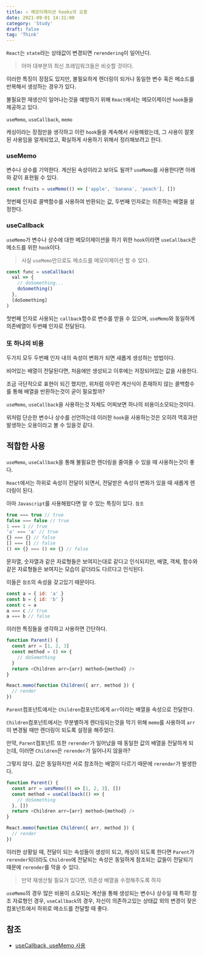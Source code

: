 ```yaml
---
title: ⚛ 메모이제이션 hooks의 오용
date: 2021-09-01 14:31:00
category: 'Study'
draft: false
tag: 'Think'
---
```


`React`는 `state`라는 상태값이 변경되면 `rerendering`이 일어난다.

> 아마 대부분의 최신 프레임워크들은 비슷할 것이다.

이러한 특징이 장점도 있지만, 불필요하게 렌더링이 되거나 동일한 변수 혹은 메소드를 반복해서 생성하는 경우가 있다.

불필요한 재생산이 일어나는것을 예방하기 위해 `React`에서는 메모이제이션 `hook`들을 제공하고 있다.

`useMemo`, `useCallback`, `memo`

캐싱이라는 장점만을 생각하고 이런 `hook`들을 계속해서 사용해왔는데, 그 사용이 잘못된 사용임을 알게되었고, 확실하게 사용하기 위해서 정리해보려고 한다.

### useMemo

변수나 상수를 기억한다. 계산된 속성이라고 보아도 될까?
`useMemo`를 사용한다면 아래와 같이 표현될 수 있다.

```js
const fruits = useMemo(() => ['apple', 'banana', 'peach'], [])
```

첫번째 인자로 콜백함수를 사용하여 반환되는 값, 두번째 인자로는 의존하는 배열을 설정한다.

### useCallback

`useMemo`가 변수나 상수에 대한 메모이제이션을 하기 위한 `hook`이라면 `useCallback`은 메소드를 위한 `hook`이다.

> 사실 `useMemo`만으로도 메소드를 메모이제이션 할 수 있다.

```js
const func = useCallback(
  val => {
    // doSomething...
    doSomething()
  },
  [doSomething]
)
```

첫번째 인자로 사용되는 `callback`함수로 변수를 받을 수 있으며, `useMemo`와 동일하게 의존배열이 두번째 인자로 전달된다.

### 또 하나의 비용

두가지 모두 두번째 인자 내의 속성이 변화가 되면 새롭게 생성하는 방법이다.

비어있는 배열이 전달된다면, 처음에만 생성되고 이후에는 저장되어있는 값을 사용한다.

조금 극단적으로 표현이 되긴 했지만, 위처럼 아무런 계산식이 존재하지 않는 콜백함수를 통해 배열을 반환하는것이 굳이 필요할까?

`useMemo`, `useCallback`을 사용하는것 자체도 어찌보면 하나의 비용이소모되는것이다.

위처럼 단순한 변수나 상수를 선언하는데 이러한 `hook`을 사용하는것은 오히려 역효과만 발생하는 오용이라고 볼 수 있을것 같다.

## 적합한 사용

`useMemo`, `useCallback`을 통해 불필요한 렌더링을 줄여줄 수 있을 때 사용하는것이 좋다.

`React`에서는 하위로 속성이 전달이 되면서, 전달받은 속성이 변화가 있을 때 새롭게 렌더링이 된다.

아마 `Javascript`를 사용해왔다면 알 수 있는 특징이 있다.
`참조`

```js
true === true // true
false === false // true
1 === 1 // true
'a' === 'a' // true
{} === {} // false
[] === [] // false
() => {} === () => {} // false
```

문자열, 숫자열과 같은 자료형들은 보여지는대로 같다고 인식되지만, 배열, 객체, 함수와 같은 자료형들은 보여지는 모습이 같더라도 다르다고 인식된다.

이들은 `참조`의 속성을 갖고있기 때문이다.

```js
const a = { id: 'a' }
const b = { id: 'b' }
const c = a
a === c // true
a === b // false
```

이러한 특징들을 생각하고 사용하면 간단하다.

```js
function Parent() {
  const arr = [1, 2, 3]
  const method = () => {
    // doSomething
  }
  return <Children arr={arr} method={method} />
}

React.memo(function Children({ arr, method }) {
  // render
})
```

`Parent`컴포넌트에서는 `Children`컴포넌트에게 `arr`이라는 배열을 속성으로 전달한다.

`Children`컴포넌트에서는 무분별하게 렌더링되는것을 막기 위해 `memo`를 사용하여 `arr`이 변경될 때만 렌더링이 되도록 설정을 해주었다.

만약, `Parent`컴포넌트 또한 `rerender`가 일어났을 때 동일한 값의 배열을 전달하게 되는데, 이러면 `Children`은 `rerender`가 일어나지 않을까?

그렇지 않다. 값은 동일하지만 서로 참조하는 배열이 다르기 때문에 `rerender`가 발생한다.

```js
function Parent() {
  const arr = uesMemo(() => [1, 2, 3], [])
  const method = useCallback(() => {
    // doSomething
  }, [])
  return <Children arr={arr} method={method} />
}

React.memo(function Children({ arr, method }) {
  // render
})
```

이러한 상황일 때, 전달이 되는 속성들이 생성이 되고, 캐싱이 되도록 한다면 `Parent`가 `rerender`되더라도 `Children`에 전달되는 속성은 동일하게 참조되는 값들이 전달되기 때문에 `rerender`를 막을 수 있다.

> 만약 재생산될 필요가 있다면, 의존성 배열을 수정해주도록 하자

`useMemo`의 경우 많은 비용이 소모되는 계산을 통해 생성되는 변수나 상수일 때 특히! 참조 자료형인 경우, `useCallback`의 경우, 자신이 의존하고있는 상태값 외의 변경이 잦은 컴포넌트에서 하위로 메소드를 전달할 때 좋다.

## 참조

- [useCallback, useMemo 사용](https://ideveloper2.dev/blog/2019-06-14--when-to-use-memo-and-use-callback/)
